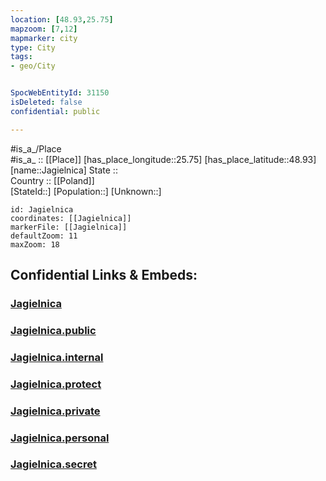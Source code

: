 ```yaml
---
location: [48.93,25.75] 
mapzoom: [7,12] 
mapmarker: city 
type: City
tags:
- geo/City


SpocWebEntityId: 31150
isDeleted: false
confidential: public

---
```

#is_a_/Place  
#is_a_ :: [[Place]] 
[has_place_longitude::25.75] 
[has_place_latitude::48.93] 
[name::Jagielnica] 
State ::  
Country :: [[Poland]]  
[StateId::] 
[Population::] 
[Unknown::] 


```leaflet
id: Jagielnica
coordinates: [[Jagielnica]] 
markerFile: [[Jagielnica]] 
defaultZoom: 11 
maxZoom: 18
```


## Confidential Links & Embeds: 

### [Jagielnica](/_Standards/Earth/Continent/Europe/Europe~East/Ukraine/Regions~Ukraine/Ternopil'/City/Jagielnica.md) 

### [Jagielnica.public](/_public/Earth/Continent/Europe/Europe~East/Ukraine/Regions~Ukraine/Ternopil'/City/Jagielnica.public.md) 

### [Jagielnica.internal](/_internal/Earth/Continent/Europe/Europe~East/Ukraine/Regions~Ukraine/Ternopil'/City/Jagielnica.internal.md) 

### [Jagielnica.protect](/_protect/Earth/Continent/Europe/Europe~East/Ukraine/Regions~Ukraine/Ternopil'/City/Jagielnica.protect.md) 

### [Jagielnica.private](/_private/Earth/Continent/Europe/Europe~East/Ukraine/Regions~Ukraine/Ternopil'/City/Jagielnica.private.md) 

### [Jagielnica.personal](/_personal/Earth/Continent/Europe/Europe~East/Ukraine/Regions~Ukraine/Ternopil'/City/Jagielnica.personal.md) 

### [Jagielnica.secret](/_secret/Earth/Continent/Europe/Europe~East/Ukraine/Regions~Ukraine/Ternopil'/City/Jagielnica.secret.md)

